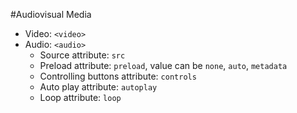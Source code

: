 #Audiovisual Media
* Video: `<video>`
* Audio: `<audio>`
    * Source attribute: `src`
    * Preload attribute: `preload`, value can be `none`, `auto`, `metadata`
    * Controlling buttons attribute: `controls`
    * Auto play attribute: `autoplay`
    * Loop attribute: `loop`